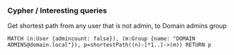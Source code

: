 ### Cypher / Interesting queries


Get shortest path from any user that is not admin, to Domain admins group
```
MATCH (n:User {admincount: false}), (m:Group {name: "DOMAIN ADMINS@domain.local"}), p=shortestPath((n)-[*1..]->(m)) RETURN p
```

